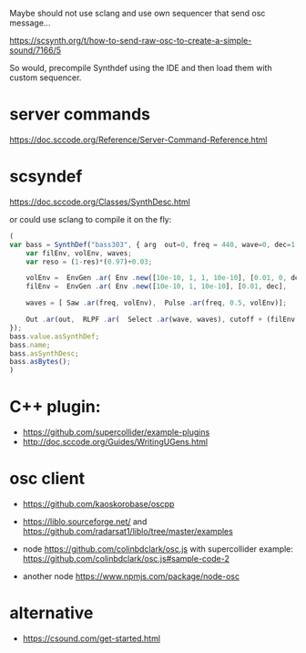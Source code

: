 Maybe should not use sclang and use own sequencer that send osc message...

https://scsynth.org/t/how-to-send-raw-osc-to-create-a-simple-sound/7166/5

So would, precompile Synthdef using the IDE and then load them with custom sequencer.

# server commands

https://doc.sccode.org/Reference/Server-Command-Reference.html

# scsyndef

https://doc.sccode.org/Classes/SynthDesc.html

or could use sclang to compile it on the fly:

```js
(
var bass = SynthDef("bass303", { arg  out=0, freq = 440, wave=0, dec=1.0, env=0.10, gate=1, amp=10, cutoff= 120, res= 0.8;
    var filEnv, volEnv, waves;
    var reso = (1-res)*(0.97)+0.03;

	volEnv =  EnvGen .ar( Env .new([10e-10, 1, 1, 10e-10], [0.01, 0, dec],  'exp' ), gate, doneAction: Done.freeSelf);
	filEnv =  EnvGen .ar( Env .new([10e-10, 1, 10e-10], [0.01, dec],  'exp' ), gate);

	waves = [ Saw .ar(freq, volEnv),  Pulse .ar(freq, 0.5, volEnv)];

	Out .ar(out,  RLPF .ar(  Select .ar(wave, waves), cutoff + (filEnv * env * 10000), reso).dup * amp);
});
bass.value.asSynthDef;
bass.name;
bass.asSynthDesc;
bass.asBytes();
)
```


# C++ plugin:

- https://github.com/supercollider/example-plugins
- http://doc.sccode.org/Guides/WritingUGens.html

# osc client

- https://github.com/kaoskorobase/oscpp
- https://liblo.sourceforge.net/ and https://github.com/radarsat1/liblo/tree/master/examples

- node https://github.com/colinbdclark/osc.js with supercollider example: https://github.com/colinbdclark/osc.js#sample-code-2
- another node https://www.npmjs.com/package/node-osc

# alternative

- https://csound.com/get-started.html
